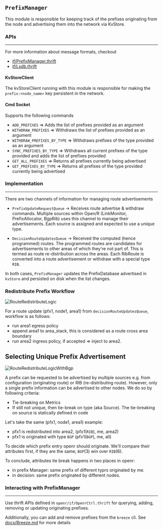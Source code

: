 `PrefixManager`
---------------

This module is responsible for keeping track of the prefixes originating
from the node and advertising them into the network via KvStore.

### APIs
---

For more information about message formats, checkout
- [if/PrefixManager.thrift](https://github.com/facebook/openr/blob/master/openr/if/PrefixManager.thrift)
- [if/Lsdb.thrift](https://github.com/facebook/openr/blob/master/openr/if/Lsdb.thrift)

#### KvStoreClient
The kvStoreClient running with this module is responsible for making the
`prefix:<node_name>` key persistent in the network.

#### Cmd Socket
Supports the following commands
- `ADD_PREFIXES` => Adds the list of prefixes provided as an argument
- `WITHDRAW_PREFIXES` => Withdraws the list of prefixes provided as an argument
- `WITHDRAW_PREFIXES_BY_TYPE` => Withdraws prefixes of the type provided as an
                                 argument
- `SYNC_PREFIXES_BY_TYPE` => Withdraws all current prefixes of the type provided
                             and adds the list of prefixes provided
- `GET_ALL_PREFIXES` => Returns all prefixes currently being advertised
- `GET_PREFIXES_BY_TYPE` => Returns all prefixes of the type provided currently
                            being advertised

### Implementation
---
There are two channels of information for managing route advertisements

- `PrefixUpdateRequestQueue` -> Receives route advertise & withdraw commands.
Multiple sources within Open/R (LinkMonitor, PrefixAllocator, BgpRib) uses this
channel to manage their advertisements. Each source is assigned and expected to
use a unique type.

- `DecisionRouteUpdatesQueue` -> Received the computed (hence programmed)
routes. The programmed routes are candidates for advertisements to other areas
of which they're not part of. This is termed as route re-distribution across
the areas. Each RibRoute is converted into a route advertisement or withdraw
with a special type `RIB`.

In both cases, `PrefixManager` updates the PrefixDatabase advertised in
`kvStore` and persisted on disk when the list changes.

### Redistribute Prefix Workflow

![RouteRedistributeLogic](https://user-images.githubusercontent.com/5740745/90441634-250fed00-e08e-11ea-90b5-d29c7e94e558.png)

For a route update (pfx1, node1, area1) from `decisionRouteUpdatesQueue`,
workflow is as follows:
- run area1 egress policy
- append area1 to area_stack, this is considered as a route cross area boundary
- run area2 ingress policy, if accepted => inject to area2.

## Selecting Unique Prefix Advertisement

![RouteRedistributeLogicWithBgp](https://user-images.githubusercontent.com/5740745/90441674-3953ea00-e08e-11ea-99dc-5c0cc731dda8.png)

A prefix can be requested to be advertised by multiple sources e.g. from
configuration (originating route) or RIB (re-distributing route). However,
only a single prefix information can be advertised to other nodes. We do so by
following criteria:
- Tie-breaking on Metrics
- If still not unique, then tie-break on type (aka Source). The tie-breaking on
source is statically defined in code

Let's take the same (pfx1, node1, area1) example:
- pfx1 is redistributed into area2, (pfx1(`RIB`), me, area2)
- pfx1 is originated with type `BGP` (pfx1(`BGP`), me, all)

To decide which prefix entry openr should originate. We'll compare their
attributes first, if they are the same, `BGP`(3) win over `RIB`(6).

To conclude, attributes tie break happens in two places in openr:
- in prefix Manager: same prefix of different typrs originated by me.
- in decision: same prefix originated by different nodes.

### Interacting with PrefixManager
---

Use thrift APIs defined in `openr/if/OpenrCtrl.thrift` for querying, adding,
removing or updating originating prefixes.

Additionally, you can add and remove prefixes from the `breeze` cli. See
[docs/Breeze.md](https://github.com/facebook/openr/blob/master/openr/docs/Breeze.md)
for more details
